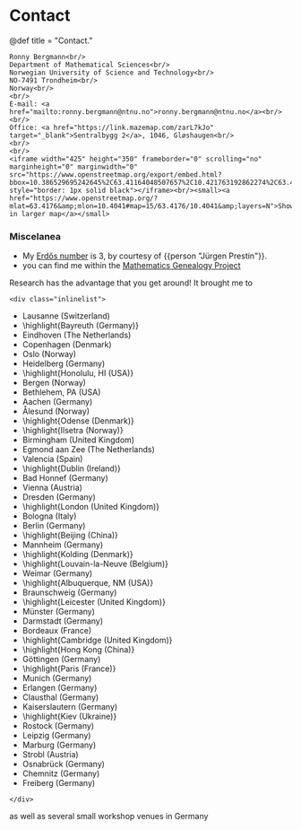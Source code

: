 # Contact

@def title = "Contact."

~~~
Ronny Bergmann<br/>
Department of Mathematical Sciences<br/>
Norwegian University of Science and Technology<br/>
NO-7491 Trondheim<br/>
Norway<br/>
<br/>
E-mail: <a href="mailto:ronny.bergmann@ntnu.no">ronny.bergmann@ntnu.no</a><br/>
<br/>
Office: <a href="https://link.mazemap.com/zarL7kJo" target="_blank">Sentralbygg 2</a>, 1046, Gløshaugen<br/>
<br/>
<br/>
<iframe width="425" height="350" frameborder="0" scrolling="no" marginheight="0" marginwidth="0" src="https://www.openstreetmap.org/export/embed.html?bbox=10.386529695242645%2C63.41164048507657%2C10.421763192862274%2C63.42356613469509&amp;layer=mapnik&amp;marker=63.41760392997316%2C10.404146444052458" style="border: 1px solid black"></iframe><br/><small><a href="https://www.openstreetmap.org/?mlat=63.4176&amp;mlon=10.4041#map=15/63.4176/10.4041&amp;layers=N">Show in larger map</a></small>
~~~

### Miscelanea

* My [Erd&#337;s number](https://oakland.edu/enp/) is 3, by courtesy of {{person "Jürgen Prestin"}}.
* you can find me within the [Mathematics Genealogy Project](https://www.genealogy.math.ndsu.nodak.edu/id.php?id=180383)

Research has the advantage that you get around! It brought me to

~~~
<div class="inlinelist">
~~~

* Lausanne (Switzerland)
* \highlight{Bayreuth (Germany)}
* Eindhoven (The Netherlands)
* Copenhagen (Denmark)
* Oslo (Norway)
* Heidelberg (Germany)
* \highlight{Honolulu, HI (USA)}
* Bergen (Norway)
* Bethlehem, PA (USA)
* Aachen (Germany)
* Ålesund (Norway)
* \highlight{Odense (Denmark)}
* \highlight{Ilsetra (Norway)}
* Birmingham (United Kingdom)
* Egmond aan Zee (The Netherlands)
* Valencia (Spain)
* \highlight{Dublin (Ireland)}
* Bad Honnef (Germany)
* Vienna (Austria)
* Dresden (Germany)
* \highlight{London (United Kingdom)}
* Bologna (Italy)
* Berlin (Germany)
* \highlight{Beijing (China)}
* Mannheim (Germany)
* \highlight{Kolding (Denmark)}
* \highlight{Louvain-la-Neuve (Belgium)}
* Weimar (Germany)
* \highlight{Albuquerque, NM (USA)}
* Braunschweig (Germany)
* \highlight{Leicester (United Kingdom)}
* Münster (Germany)
* Darmstadt (Germany)
* Bordeaux (France)
* \highlight{Cambridge (United Kingdom)}
* \highlight{Hong Kong (China)}
* Göttingen (Germany)
* \highlight{Paris (France)}
* Munich (Germany)
* Erlangen (Germany)
* Clausthal (Germany)
* Kaiserslautern (Germany)
* \highlight{Kiev (Ukraine)}
* Rostock (Germany)
* Leipzig (Germany)
* Marburg (Germany)
* Strobl (Austria)
* Osnabrück (Germany)
* Chemnitz (Germany)
* Freiberg (Germany)

~~~
</div>
~~~

as well as several small workshop venues in Germany
